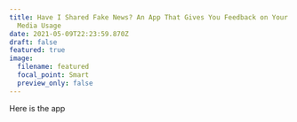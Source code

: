 ```yaml
---
title: Have I Shared Fake News? An App That Gives You Feedback on Your Social
  Media Usage
date: 2021-05-09T22:23:59.870Z
draft: false
featured: true
image:
  filename: featured
  focal_point: Smart
  preview_only: false
---
```

Here is the app